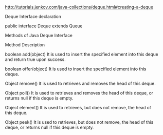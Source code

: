 
http://tutorials.jenkov.com/java-collections/deque.html#creating-a-deque




Deque Interface declaration

public interface Deque<E> extends Queue<E>  
  
Methods of Java Deque Interface
  
Method	Description
  
boolean add(object)	It is used to insert the specified element into this deque and return true upon success.
  
boolean offer(object)	It is used to insert the specified element into this deque.
  
Object remove()	It is used to retrieves and removes the head of this deque.
  
Object poll()	It is used to retrieves and removes the head of this deque, or returns null if this deque is empty.
  
Object element()	It is used to retrieves, but does not remove, the head of this deque.
  
Object peek()	It is used to retrieves, but does not remove, the head of this deque, or returns null if this deque is empty.
